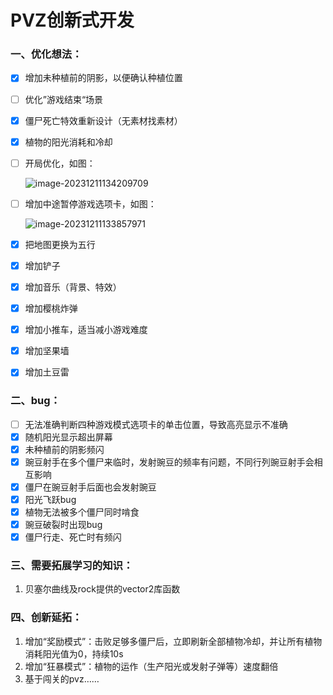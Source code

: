 # PVZ创新式开发

### 一、优化想法：

- [x] 增加未种植前的阴影，以便确认种植位置

- [ ] 优化”游戏结束“场景

- [x] 僵尸死亡特效重新设计（无素材找素材）

- [x] 植物的阳光消耗和冷却

- [ ] 开局优化，如图：

   ![image-20231211134209709](C:\Users\dell\AppData\Roaming\Typora\typora-user-images\image-20231211134209709.png)

- [ ] 增加中途暂停游戏选项卡，如图：

   ![image-20231211133857971](C:\Users\dell\AppData\Roaming\Typora\typora-user-images\image-20231211133857971.png)

- [x] 把地图更换为五行

- [x] 增加铲子

- [x] 增加音乐（背景、特效）

- [x] 增加樱桃炸弹

- [x] 增加小推车，适当减小游戏难度

- [x] 增加坚果墙

- [x] 增加土豆雷

### 二、bug：

- [ ] 无法准确判断四种游戏模式选项卡的单击位置，导致高亮显示不准确
- [x] 随机阳光显示超出屏幕
- [x] 未种植前的阴影频闪
- [x] 豌豆射手在多个僵尸来临时，发射豌豆的频率有问题，不同行列豌豆射手会相互影响
- [x] 僵尸在豌豆射手后面也会发射豌豆
- [x] 阳光飞跃bug
- [x] 植物无法被多个僵尸同时啃食
- [x] 豌豆破裂时出现bug
- [x] 僵尸行走、死亡时有频闪

### 三、需要拓展学习的知识：

1. 贝塞尔曲线及rock提供的vector2库函数


### 四、创新延拓：

1. 增加“奖励模式”：击败足够多僵尸后，立即刷新全部植物冷却，并让所有植物消耗阳光值为0，持续10s
2. 增加“狂暴模式”：植物的运作（生产阳光或发射子弹等）速度翻倍
3. 基于闯关的pvz……
